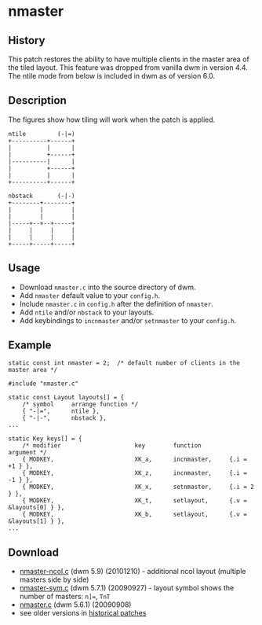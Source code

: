 # nmaster

## History

This patch restores the ability to have multiple clients in the master
area of the tiled layout. This feature was dropped from vanilla dwm in
version 4.4. The ntile mode from below is included in dwm as of version
6.0.

## Description

The figures show how tiling will work when the patch is applied.

	ntile         (-|=)
	+----------+------+
	|          |      |
	|          +------+
	|----------|      |
	|          +------+
	|          |      |
	+----------+------+

	nbstack       (-|-)
	+--------+--------+
	|        |        |
	|        |        |
	|-----+--+--+-----+
	|     |     |     |
	|     |     |     |
	+-----+-----+-----+

## Usage

* Download `nmaster.c` into the source directory of dwm.
* Add `nmaster` default value to your `config.h`.
* Include `nmaster.c` in `config.h` after the definition of `nmaster`.
* Add `ntile` and/or `nbstack` to your layouts.
* Add keybindings to `incnmaster` and/or `setnmaster` to your `config.h`.

## Example

	static const int nmaster = 2;  /* default number of clients in the master area */

	#include "nmaster.c"

	static const Layout layouts[] = {
		/* symbol     arrange function */
		{ "-|=",      ntile },
		{ "-|-",      nbstack },
	...

	static Key keys[] = {
		/* modifier                     key        function        argument */
		{ MODKEY,                       XK_a,      incnmaster,     {.i = +1 } },
		{ MODKEY,                       XK_z,      incnmaster,     {.i = -1 } },
		{ MODKEY,                       XK_x,      setnmaster,     {.i = 2 } },
		{ MODKEY,                       XK_t,      setlayout,      {.v = &layouts[0] } },
		{ MODKEY,                       XK_b,      setlayout,      {.v = &layouts[1] } },
	...

## Download

* [nmaster-ncol.c](nmaster-ncol.c) (dwm 5.9) (20101210) - additional ncol layout (multiple masters side by side)
* [nmaster-sym.c](nmaster-sym.c) (dwm 5.7.1) (20090927) - layout symbol shows the number of masters: `n]=`, `TnT`
* [nmaster.c](nmaster.c) (dwm 5.6.1) (20090908)
* see older versions in [historical patches](../historical/)
